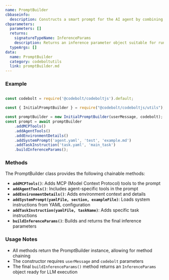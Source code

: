 ```yaml
---
name: PromptBuilder
cbbaseinfo:
  description: Constructs a smart prompt for the AI agent by combining tools, environment details, system instructions, and task-specific information.
cbparameters:
  parameters: []
  returns:
    signatureTypeName: InferenceParams
    description: Returns an inference parameter object suitable for running an LLM.
  typeArgs: []
data:
  name: PromptBuilder
  category: codeboltutils
  link: promptBuilder.md
---
```

<CBBaseInfo/>
<CBParameters/>

### Example

```javascript

const codebolt = require('@codebolt/codeboltjs').default;

const { InitialPromptBuilder } = require("@codebolt/codeboltjs/utils");

const promptBuilder = new InitialPromptBuilder(userMessage, codebolt);
const prompt = await promptBuilder
    .addMCPTools()
    .addAgentTools()
    .addEnvironmentDetails()
    .addSystemPrompt('agent.yaml', 'test', 'example.md')
    .addTaskInstruction('task.yaml', 'main_task')
    .buildInferenceParams();
```

### Methods

The PromptBuilder class provides the following chainable methods:

- **`addMCPTools()`**: Adds MCP (Model Context Protocol) tools to the prompt
- **`addAgentTools()`**: Includes agent-specific tools in the prompt
- **`addEnvironmentDetails()`**: Adds environment context and details
- **`addSystemPrompt(yamlFile, section, exampleFile)`**: Loads system instructions from YAML configuration
- **`addTaskInstruction(yamlFile, taskName)`**: Adds specific task instructions
- **`buildInferenceParams()`**: Builds and returns the final inference parameters

### Usage Notes

- All methods return the PromptBuilder instance, allowing for method chaining
- The constructor requires `userMessage` and `codebolt` parameters
- The final `buildInferenceParams()` method returns an `InferenceParams` object ready for LLM execution